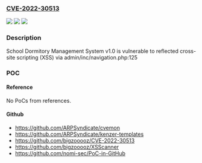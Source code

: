 ### [CVE-2022-30513](https://cve.mitre.org/cgi-bin/cvename.cgi?name=CVE-2022-30513)
![](https://img.shields.io/static/v1?label=Product&message=n%2Fa&color=blue)
![](https://img.shields.io/static/v1?label=Version&message=n%2Fa&color=blue)
![](https://img.shields.io/static/v1?label=Vulnerability&message=n%2Fa&color=brighgreen)

### Description

School Dormitory Management System v1.0 is vulnerable to reflected cross-site scripting (XSS) via admin/inc/navigation.php:125

### POC

#### Reference
No PoCs from references.

#### Github
- https://github.com/ARPSyndicate/cvemon
- https://github.com/ARPSyndicate/kenzer-templates
- https://github.com/bigzooooz/CVE-2022-30513
- https://github.com/bigzooooz/XSScanner
- https://github.com/nomi-sec/PoC-in-GitHub

